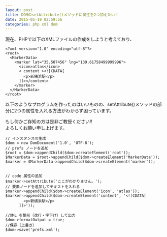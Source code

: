 ```yaml
---
layout: post
title: DOMのsetAttribute()メソッドに属性を2つ加えたい!
date: 2015-05-19 02:59:56
categories: php xml dom
---
```

<!-- {% raw %} -->
<p>現在、PHPで以下のXMLファイルの作成をしようと考えており、 </p>

<pre><code>&lt;?xml version="1.0" encoding="utf-8"?&gt;
&lt;root&gt;
  &lt;MarkerData&gt;
    &lt;marker lat="35.507456" lng="139.61758499999996"&gt;
      &lt;icon&gt;atlas&lt;/icon&gt;
      &lt; content &gt;&lt;![CDATA[
        &lt;p&gt;新横浜駅&lt;/p&gt;
      ]]&gt;&lt;/content&gt;
    &lt;/marker&gt;
  &lt;/MarkerData&gt;
&lt;/root&gt;
</code></pre>

<p>以下のようなプログラムを作ったのはいいものの、setAttribute()メソッドの部分に2つの属性を入れる方法がわからず困っています。 </p>

<p>もし何かご存知の方は是非ご教授ください!! <br>
よろしくお願い申し上げます。 </p>

<pre><code>// インスタンスの生成
$dom = new DomDocument('1.0', 'UTF-8');
// prefs ノードを追加
$root = $dom-&gt;appendChild($dom-&gt;createElement('root'));
$MarkerData = $root-&gt;appendChild($dom-&gt;createElement('MarkerData'));
$marker = $MarkerData-&gt;appendChild($dom-&gt;createElement('marker'));


// code 属性の追加
$marker-&gt;setAttribute('ここがわかりません。');
// 要素ノードを追加してテキストを入れる
$marker-&gt;appendChild($dom-&gt;createElement('icon', 'atlas'));
$marker-&gt;appendChild($dom-&gt;createElement('content', '&lt;![CDATA[
        &lt;p&gt;新横浜駅&lt;/p&gt;
      ]]&gt;'));

//XML を整形（改行・字下げ）して出力
$dom-&gt;formatOutput = true;
//保存（上書き）
$dom-&gt;save('prefs.xml');
</code></pre>
<!-- {% endraw %} -->
